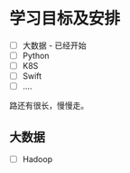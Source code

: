 # 学习目标及安排
- [ ] 大数据 - 已经开始
- [ ] Python
- [ ] K8S
- [ ] Swift
- [ ] ....

路还有很长，慢慢走。

## 大数据

- [ ] Hadoop